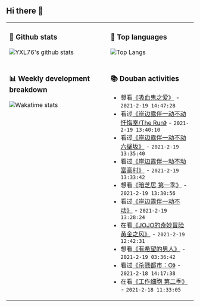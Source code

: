 ## Hi there 👋

<table>
<tr>
<td valign="top" width="54%">

### 🔭 Github stats

![YXL76's github stats](https://github-readme-stats.yxl76.vercel.app/api?username=YXL76&count_private=true&show_icons=true&include_all_commits=true&theme=tokyonight&line_height=28)

</td>

<td valign="top" width="46%">

### 🌱 Top languages

![Top Langs](https://github-readme-stats.yxl76.vercel.app/api/top-langs/?username=YXL76&layout=compact&theme=tokyonight&langs_count=10&hide=HTML,CSS,SCSS)

</td>
</tr>
<tr>
<td valign="top" width="54%">

### 📊 Weekly development breakdown

![Wakatime stats](https://github-readme-stats.yxl76.vercel.app/api/wakatime?username=YXL76&layout=compact&theme=tokyonight)


</td>
<td valign="top" width="46%">

### 📚 Douban activities

- 想看[《吸血鬼之爱》](http://movie.douban.com/subject/34445821/) - `2021-2-19 14:47:28`
- 看过[《岸边露伴一动不动 忏悔室/The Run》](http://movie.douban.com/subject/34801055/) - `2021-2-19 13:40:10`
- 看过[《岸边露伴一动不动 六壁坂》](http://movie.douban.com/subject/30156318/) - `2021-2-19 13:35:40`
- 看过[《岸边露伴一动不动 富豪村》](http://movie.douban.com/subject/26774014/) - `2021-2-19 13:33:42`
- 想看[《暗芝居 第一季》](http://movie.douban.com/subject/24845107/) - `2021-2-19 13:30:56`
- 看过[《岸边露伴一动不动》](http://movie.douban.com/subject/35236736/) - `2021-2-19 13:28:24`
- 在看[《JOJO的奇妙冒险 黄金之风》](http://movie.douban.com/subject/27666505/) - `2021-2-19 12:42:31`
- 想看[《有希望的男人》](http://movie.douban.com/subject/6845529/) - `2021-2-19 03:36:42`
- 看过[《杀戮都市：O》](http://movie.douban.com/subject/26666177/) - `2021-2-18 14:17:38`
- 在看[《工作细胞 第二季》](http://movie.douban.com/subject/33377727/) - `2021-2-18 11:33:05`

</td>
</tr>
</table>

<!--
**YXL76/YXL76** is a ✨ _special_ ✨ repository because its `README.md` (this file) appears on your GitHub profile.

Here are some ideas to get you started:

- 🔭 I’m currently working on ...
- 🌱 I’m currently learning ...
- 👯 I’m looking to collaborate on ...
- 🤔 I’m looking for help with ...
- 💬 Ask me about ...
- 📫 How to reach me: ...
- 😄 Pronouns: ...
- ⚡ Fun fact: ...
-->

